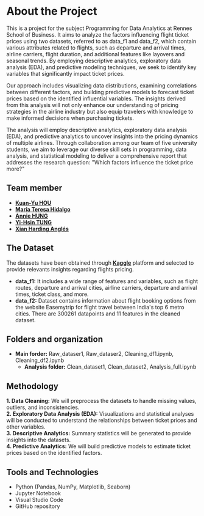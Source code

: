 # About the Project 
This is a project for the subject Programming for Data Analytics at Rennes School of Business. It aims to analyze the factors influencing flight ticket prices using two datasets, referred to as data_f1 and data_f2, which contain various attributes related to flights, such as departure and arrival times, airline carriers, flight duration, and additional features like layovers and seasonal trends. By employing descriptive analytics, exploratory data analysis (EDA), and predictive modeling techniques, we seek to identify key variables that significantly impact ticket prices.  

Our approach includes visualizing data distributions, examining correlations between different factors, and building predictive models to forecast ticket prices based on the identified influential variables. The insights derived from this analysis will not only enhance our understanding of pricing strategies in the airline industry but also equip travelers with knowledge to make informed decisions when purchasing tickets.   

The analysis will employ descriptive analytics, exploratory data analysis (EDA), and predictive analytics to uncover insights into the pricing dynamics of multiple airlines. Through collaboration among our team of five university students, we aim to leverage our diverse skill sets in programming, data analysis, and statistical modeling to deliver a comprehensive report that addresses the research question: "Which factors influence the ticket price more?" 

## Team member
*   **[Kuan-Yu HOU](https://github.com/DoreenHou)** 
*   **[María Teresa Hidalgo](https://github.com/Teresiux14)**   
*   **[Annie HUNG](https://github.com/RUEI-CHIEH)**
*   **[Yi-Hsin TUNG](https://github.com/evatung0719)**
*   **[Xian Harding Anglés](https://github.com/r41ss4)**    

## The Dataset
The datasets have been obtained through **[Kaggle](https://www.kaggle.com/)** platform and selected to provide relevants insights regarding flights pricing. 
*   **data_f1:** It includes a wide range of features and variables, such as flight routes, departure and arrival cities, airline carriers, departure and arrival times, ticket class, and more. 
*   **data_f2:** Dataset contains information about flight booking options from the website Easemytrip for flight travel between India's top 6 metro cities. There are 300261 datapoints and 11 features in the cleaned dataset.

## Folders and organization 
*   **Main forder:** Raw_dataser1, Raw_dataser2, Cleaning_df1.ipynb, Cleaning_df2.ipynb     
    *   **Analysis folder:** Clean_dataset1, Clean_dataset2, Analysis_full.ipynb

## Methodology
**1. Data Cleaning:** We will preprocess the datasets to handle missing values, outliers, and inconsistencies.  
**2. Exploratory Data Analysis (EDA):** Visualizations and statistical analyses will be conducted to understand the relationships between ticket prices and other variables.    
**3. Descriptive Analytics:** Summary statistics will be generated to provide insights into the datasets.   
**4. Predictive Analytics:** We will build predictive models to estimate ticket prices based on the identified factors. 

## Tools and Technologies
- Python (Pandas, NumPy, Matplotlib, Seaborn)
- Jupyter Notebook
- Visual Studio Code 
- GitHub repository

